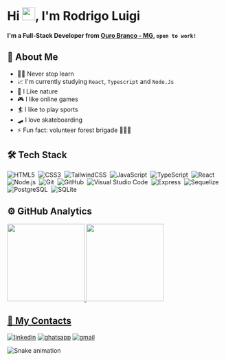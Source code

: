 # Hi <img src="https://raw.githubusercontent.com/kaueMarques/kaueMarques/master/hi.gif" width="30px" height="30px"/>, I'm Rodrigo Luigi

#### I'm a Full-Stack Developer from [Ouro Branco - MG](https://goo.gl/maps/hhVumtA17UZT7CFS6), `open to work!`
## 🚀 About Me
- 👨‍💻 Never stop learn 
- 📈 I'm currently studying `React`, `Typescript` and `Node.Js`
- 🌱 I Like nature
- 🎮 I like online games
- 🏄 I like to play sports
- 🛹 I love skateboarding
- ⚡ Fun fact: volunteer forest brigade 👨‍🚒🔥

## 🛠 Tech Stack
![HTML5](https://img.shields.io/badge/-HTML5-05122A?style=flat&logo=HTML5)&nbsp;
![CSS3](https://img.shields.io/badge/-CSS3-05122A?style=flat&logo=CSS3&logoColor=1572B6)&nbsp;
![TailwindCSS](https://img.shields.io/badge/-TailwindCSS-05122A?style=flat&logo=tailwindcss)&nbsp;
![JavaScript](https://img.shields.io/badge/-JavaScript-05122A?style=flat&logo=javascript)&nbsp;
![TypeScript](https://img.shields.io/badge/-TypeScript-05122A?style=flat&logo=typescript)&nbsp;
![React](https://img.shields.io/badge/-React-05122A?style=flat&logo=react)&nbsp;
![Node.js](https://img.shields.io/badge/-Node.js-05122A?style=flat&logo=node.js)&nbsp;
![Git](https://img.shields.io/badge/-Git-05122A?style=flat&logo=git)&nbsp;
![GitHub](https://img.shields.io/badge/-GitHub-05122A?style=flat&logo=github)&nbsp;
![Visual Studio Code](https://img.shields.io/badge/-Visual%20Studio%20Code-05122A?style=flat&logo=visual-studio-code&logoColor=007ACC)&nbsp;
![Express](https://img.shields.io/badge/-Express-05122A?style=flat&logo=express)&nbsp;
![Sequelize](https://img.shields.io/badge/-Sequelize-05122A?style=flat&logo=sequelize)&nbsp;
![PostgreSQL](https://img.shields.io/badge/-PostgreSQL-05122A?style=flat&logo=postgresql)&nbsp;
![SQLite](https://img.shields.io/badge/-SQLite-05122A?style=flat&logo=sqlite)&nbsp;

## ⚙ GitHub Analytics
<div align="left">
  <a href="https://github.com/RodrigoLuigi">
  <img height="180em" src="https://github-readme-stats.vercel.app/api?username=RodrigoLuigi&show_icons=true&theme=aura&include_all_commits=true&count_private=true"/>
  <img height="180em" src="https://github-readme-stats.vercel.app/api/top-langs/?username=RodrigoLuigi&layout=compact&langs_count=7&theme=aura"/>
</div>

## 📱 My Contacts

  [![linkedin](https://img.shields.io/badge/linkedin-0A66C2?style=for-the-badge&logo=linkedin&logoColor=white)](https://linkedin.com/in/rodrigo-luigi)
  [![ghatsapp](https://img.shields.io/badge/whatsapp-24CA62?style=for-the-badge&logo=whatsapp&logoColor=white)](http://api.whatsapp.com/send?phone=31983595501)
  [![gmail](https://img.shields.io/badge/digaor@gmail.com-F7F7F7?style=for-the-badge&logo=gmail&logoColor=C6352A)](mailto:digaor@gmail.com) 


  ![Snake animation](https://github.com/RodrigoLuigi/RodrigoLuigi/blob/output/github-contribution-grid-snake.svg)
